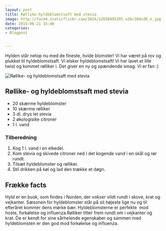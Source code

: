 ```yaml
---
layout: post
title: Røllike-hyldeblomstsaft med stevia
image: http://farm4.staticflickr.com/3824/12658495295_e2bc384cd8_n.jpg
date: 2015-06-21 15:40
categories:
- Blogpost


---
```

Hylden står netop nu med de fineste, hvide blomster! Vi har været på rov og plukket til hyldeblomstsaft. Vi elsker hyldeblomstsaft! Vi har lavet et lille twist og kommet rølliker i. Det giver en ny og spændende smag. Vi er fan :)


![Røllike- og hyldeblomstsaft med stevia](http://farm4.staticflickr.com/3824/12658495295_e2bc384cd8.jpg)

## Røllike- og hyldeblomstsaft med stevia
- 20 skærme hyldeblomster
- 10 skærme rølliker
- 3 dl. drys let stevia
- 2 økologisike citroner
- 1 l. vand

### Tilberedning
1. Kog 1 l. vand i en elkedel. 
2. Kom stevia og skivede citroner ned i det kogende vand i en skål og rør rundt.
3. Tilsæt hyldeblomster og rølliker.
4. Stil drikken på køl og lad den trække et døgn.

## Frække facts
Hyld er en busk, som findes i Norden, der vokser vildt rundt i skove, krat og
vejkanter. Sæsonen for hyldeblomster står på sit højeste lige nu og til
efteråret kommer dens mørke bær. Hyldeblomsterne er perfekte  mod hoste,
forkølelse og influenza.Rølliker titter frem rundt om i vejkanter og krat. De er
kendt for sine sårhelende egenskaber og sammen med hyldeblomsten er den god mod
forkølelse og influenza.
